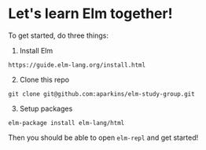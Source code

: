 # Let's learn Elm together!

To get started, do three things:

1. Install Elm

`https://guide.elm-lang.org/install.html`

2. Clone this repo

`git clone git@github.com:aparkins/elm-study-group.git`

3. Setup packages

`elm-package install elm-lang/html`

Then you should be able to open `elm-repl` and get started!
